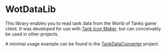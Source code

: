 # WotDataLib

This library enables you to read tank data from the World of Tanks game client. It was developed for use with [Tank Icon Maker](https://github.com/rstarkov/TankIconMaker/), but can conceivably be used in other projects.

A minimal usage example can be found in the [TankDataConverter](https://bitbucket.org/rstarkov/tankdataconverter/) project.